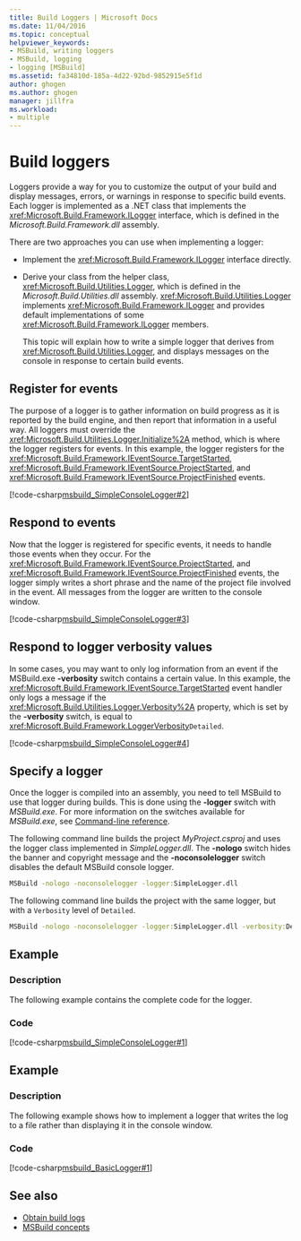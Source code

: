 ```yaml
---
title: Build Loggers | Microsoft Docs
ms.date: 11/04/2016
ms.topic: conceptual
helpviewer_keywords:
- MSBuild, writing loggers
- MSBuild, logging
- logging [MSBuild]
ms.assetid: fa34810d-185a-4d22-92bd-9852915e5f1d
author: ghogen
ms.author: ghogen
manager: jillfra
ms.workload:
- multiple
---
```

# Build loggers

Loggers provide a way for you to customize the output of your build and display messages, errors, or warnings in response to specific build events. Each logger is implemented as a .NET class that implements the <xref:Microsoft.Build.Framework.ILogger> interface, which is defined in the *Microsoft.Build.Framework.dll* assembly.

There are two approaches you can use when implementing a logger:

- Implement the <xref:Microsoft.Build.Framework.ILogger> interface directly.
- Derive your class from the helper class, <xref:Microsoft.Build.Utilities.Logger>, which is defined in the *Microsoft.Build.Utilities.dll* assembly. <xref:Microsoft.Build.Utilities.Logger> implements <xref:Microsoft.Build.Framework.ILogger> and provides default implementations of some <xref:Microsoft.Build.Framework.ILogger> members.

  This topic will explain how to write a simple logger that derives from <xref:Microsoft.Build.Utilities.Logger>, and displays messages on the console in response to certain build events.

## Register for events

The purpose of a logger is to gather information on build progress as it is reported by the build engine, and then report that information in a useful way. All loggers must override the <xref:Microsoft.Build.Utilities.Logger.Initialize%2A> method, which is where the logger registers for events. In this example, the logger registers for the <xref:Microsoft.Build.Framework.IEventSource.TargetStarted>, <xref:Microsoft.Build.Framework.IEventSource.ProjectStarted>, and <xref:Microsoft.Build.Framework.IEventSource.ProjectFinished> events.

[!code-csharp[msbuild_SimpleConsoleLogger#2](../msbuild/codesnippet/CSharp/build-loggers_1.cs)]

## Respond to events

Now that the logger is registered for specific events, it needs to handle those events when they occur. For the <xref:Microsoft.Build.Framework.IEventSource.ProjectStarted>, and <xref:Microsoft.Build.Framework.IEventSource.ProjectFinished> events, the logger simply writes a short phrase and the name of the project file involved in the event. All messages from the logger are written to the console window.

[!code-csharp[msbuild_SimpleConsoleLogger#3](../msbuild/codesnippet/CSharp/build-loggers_2.cs)]

## Respond to logger verbosity values

In some cases, you may want to only log information from an event if the MSBuild.exe **-verbosity** switch contains a certain value. In this example, the <xref:Microsoft.Build.Framework.IEventSource.TargetStarted> event handler only logs a message if the <xref:Microsoft.Build.Utilities.Logger.Verbosity%2A> property, which is set by the **-verbosity** switch, is equal to <xref:Microsoft.Build.Framework.LoggerVerbosity>`Detailed`.

[!code-csharp[msbuild_SimpleConsoleLogger#4](../msbuild/codesnippet/CSharp/build-loggers_3.cs)]

## Specify a logger

Once the logger is compiled into an assembly, you need to tell MSBuild to use that logger during builds. This is done using the **-logger** switch with *MSBuild.exe*. For more information on the switches available for *MSBuild.exe*, see [Command-line reference](../msbuild/msbuild-command-line-reference.md).

The following command line builds the project *MyProject.csproj* and uses the logger class implemented in *SimpleLogger.dll*. The **-nologo** switch hides the banner and copyright message and the **-noconsolelogger** switch disables the default MSBuild console logger.

```cmd
MSBuild -nologo -noconsolelogger -logger:SimpleLogger.dll
```

The following command line builds the project with the same logger, but with a `Verbosity` level of `Detailed`.

```cmd
MSBuild -nologo -noconsolelogger -logger:SimpleLogger.dll -verbosity:Detailed
```

## Example

### Description

The following example contains the complete code for the logger.

### Code

[!code-csharp[msbuild_SimpleConsoleLogger#1](../msbuild/codesnippet/CSharp/build-loggers_4.cs)]

## Example

### Description

The following example shows how to implement a logger that writes the log to a file rather than displaying it in the console window.

### Code

[!code-csharp[msbuild_BasicLogger#1](../msbuild/codesnippet/CSharp/build-loggers_5.cs)]

## See also

- [Obtain build logs](../msbuild/obtaining-build-logs-with-msbuild.md)
- [MSBuild concepts](../msbuild/msbuild-concepts.md)
